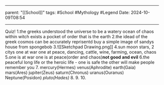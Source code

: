 
---
parent: "[[School]]"
tags:
	#School
	#Mythology
	#Legend 
Date: 2024-10-09T08:54

---

Quiz!
	1.the greeks understood the universe to be a watery ocean of chaos within witch exists a pocket of order that is the earth
	2.the idead of the greek cosmos can be accurately reprisentd buy a simple image of sandys house from spongebob
	3.![[Sketchpad Drawing.png]]
	4.sun moon stars, 2 citys one at war one at peace, dancing, cattle, wine, farming, ocean, chaos
	5.one is at war one is at peace(order and chaos)**not good and evil**
	6.the peaceful long life or the heroic life - one is safe the other will make people remember you
	7.
		mercury(Hermes)
		venus(Aphrodite)
		earth(Gaia)
		mars(Ares)
		jupiter(Zeus)
		saturn(Chronus)
		uranus(Ouranus)
		Neptune(Posidon)
		*pluto(Hades)*
	8.
	9.
	10.